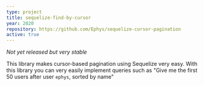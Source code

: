 ```yaml
---
type: project
title: sequelize-find-by-cursor
year: 2020
repository: https://github.com/Ephys/sequelize-cursor-pagination
active: true
---
```


*Not yet released but very stable*

This library makes cursor-based pagination using Sequelize very easy. 
With this library you can very easily implement queries such as "Give me the first 50 users after user `ephys`, sorted by name"
